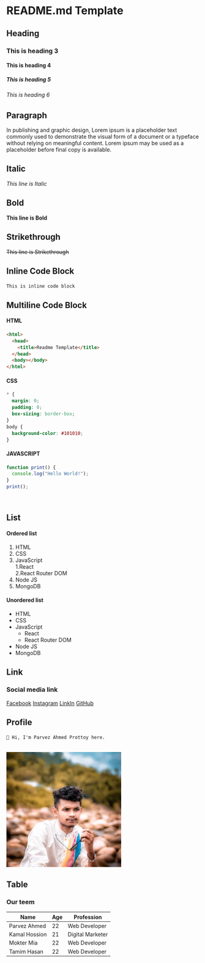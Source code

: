 <!-- ! README TEMPLATE -->

# README.md Template

## Heading

### This is heading 3

#### This is heading 4

##### This is heading 5

###### This is heading 6

## Paragraph

<p>In publishing and graphic design, Lorem ipsum is a placeholder text commonly used to demonstrate the visual form of a document or a typeface without relying on meaningful content. Lorem ipsum may be used as a placeholder before final copy is available.</p>

## Italic

_This line is Italic_

## Bold

**This line is Bold**

## Strikethrough

~~This line is Strikethrough~~

## Inline Code Block

`This is inline code block`

## Multiline Code Block

#### HTML

```html
<html>
  <head>
    <title>Readme Template</title>
  </head>
  <body></body>
</html>
```

#### CSS

```css
* {
  margin: 0;
  padding: 0;
  box-sizing: border-box;
}
body {
  background-color: #101010;
}
```

#### JAVASCRIPT

```javascript
function print() {
  console.log("Hello World!");
}
print();
```

<br>

## List

#### Ordered list

1. HTML
2. CSS
3. JavaScript  
   1.React  
   2.React Router DOM
4. Node JS
5. MongoDB

#### Unordered list

- HTML
- CSS
- JavaScript
  - React
  - React Router DOM
- Node JS
- MongoDB

## Link

### Social media link

[Facebook][facebook-link]
[Instagram][instagram-link]
[LinkIn][linkin-link]
[GitHub][github-link]

## Profile

`👋 Hi, I'm Parvez Ahmed Prottoy here.`

<br>

<img src="./images/parvez.jpeg" width="300" />

<br>

## Table

### Our teem

| Name          | Age | Profession       |
| ------------- | --- | ---------------- |
| Parvez Ahmed  | 22  | Web Developer    |
| Kamal Hossion | 21  | Digital Marketer |
| Mokter Mia    | 22  | Web Developer    |
| Tamim Hasan   | 22  | Web Developer    |

<!-- ! all link -->

[facebook-link]: https://www.facebook.com/profile.php?id=100081181421557
[instagram-link]: https://www.instagram.com/parvezahmedprottoy/
[linkin-link]: https://www.linkedin.com/in/parvez-ahmed-prottoy-5680ab238/
[github-link]: https://github.com/parvezahmedweb1
